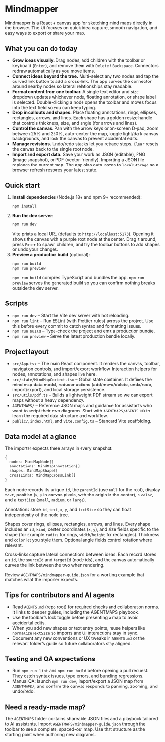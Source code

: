 # Mindmapper

Mindmapper is a React + canvas app for sketching mind maps directly in the browser. The UI focuses on quick idea capture, smooth navigation, and easy ways to export or share your map.

## What you can do today
- **Grow ideas visually.** Drag nodes, add children with the toolbar or keyboard (`Enter`), and remove them with `Delete` / `Backspace`. Connectors redraw automatically as you move items.
- **Connect ideas beyond the tree.** Multi-select any two nodes and tap the curved link button to add a cross-link. The app curves the connector around nearby nodes so lateral relationships stay readable.
- **Format content from one toolbar.** A single text editor and size dropdown updates whichever node, floating annotation, or shape label is selected. Double-clicking a node opens the toolbar and moves focus into the text field so you can keep typing.
- **Drop in callouts and shapes.** Place floating annotations, rings, ellipses, rectangles, arrows, and lines. Each shape has a golden resize handle that controls thickness, size, and angle (for arrows and lines).
- **Control the canvas.** Pan with the arrow keys or on-screen D-pad, zoom between 25% and 250%, auto-center the map, toggle light/dark canvas backgrounds, and lock the canvas to prevent accidental edits.
- **Manage revisions.** Undo/redo stacks let you retrace steps. `Clear` resets the canvas back to the single root node.
- **Import and export data.** Save your work as JSON (editable), PNG (image snapshot), or PDF (vector-friendly). Importing a JSON file replaces the current map. The app also auto-saves to `localStorage` so a browser refresh restores your latest state.

## Quick start
1. **Install dependencies** (Node.js 18+ and npm 9+ recommended):
   ```bash
   npm install
   ```
2. **Run the dev server**:
   ```bash
   npm run dev
   ```
   Vite prints a local URL (defaults to `http://localhost:5173`). Opening it shows the canvas with a purple root node at the center. Drag it around, press `Enter` to spawn children, and try the toolbar buttons to add shapes or undo your changes.
3. **Preview a production build** (optional):
   ```bash
   npm run build
   npm run preview
   ```
   `npm run build` compiles TypeScript and bundles the app. `npm run preview` serves the generated build so you can confirm nothing breaks outside the dev server.

## Scripts
- `npm run dev` – Start the Vite dev server with hot reloading.
- `npm run lint` – Run ESLint (with Prettier rules) across the project. Use this before every commit to catch syntax and formatting issues.
- `npm run build` – Type-check the project and emit a production bundle.
- `npm run preview` – Serve the latest production bundle locally.

## Project layout
- `src/App.tsx` – The main React component. It renders the canvas, toolbar, navigation controls, and import/export workflow. Interaction helpers for nodes, annotations, and shapes live here.
- `src/state/MindMapContext.tsx` – Global state container. It defines the mind map data model, reducer actions (add/move/delete, undo/redo, import/export), and local storage persistence.
- `src/utils/pdf.ts` – Builds a lightweight PDF stream so we can export maps without a heavy dependency.
- `AGENTMAPS/` – Reference JSON maps and guidance for assistants who want to script their own diagrams. Start with `AGENTMAPS/AGENTS.MD` to learn the required data structure and workflow.
- `public/`, `index.html`, and `vite.config.ts` – Standard Vite scaffolding.

## Data model at a glance
The importer expects three arrays in every snapshot:

```ts
{
  nodes: MindMapNode[]
  annotations: MindMapAnnotation[]
  shapes: MindMapShape[]
  crossLinks: MindMapCrossLink[]
}
```

Each node records its unique `id`, the `parentId` (use `null` for the root), display `text`, position (`x`, `y` in canvas pixels, with the origin in the center), a `color`, and a `textSize` (`small`, `medium`, or `large`).

Annotations store `id`, `text`, `x`, `y`, and `textSize` so they can float independently of the node tree.

Shapes cover rings, ellipses, rectangles, arrows, and lines. Every shape includes an `id`, `kind`, center coordinates (`x`, `y`), and size fields specific to the shape (for example `radius` for rings, `width`/`height` for rectangles). Thickness and `color` let you style them. Optional angle fields control rotation where relevant.

Cross-links capture lateral connections between ideas. Each record stores an `id`, the `sourceId` and `targetId` (node ids), and the canvas automatically curves the link between the two when rendering.

Review `AGENTMAPS/mindmapper-guide.json` for a working example that matches what the importer expects.

## Tips for contributors and AI agents
- Read `AGENTS.md` (repo root) for required checks and collaboration norms. It links to deeper guides, including the AGENTMAPS playbook.
- Use the toolbar’s lock toggle before presenting a map to avoid accidental edits.
- When you add new shapes or text entry points, reuse helpers like `normalizeTextSize` so imports and UI interactions stay in sync.
- Document any new conventions or UX tweaks in `AGENTS.md` or the relevant folder’s guide so future collaborators stay aligned.

## Testing and QA expectations
- Run `npm run lint` and `npm run build` before opening a pull request. They catch syntax issues, type errors, and bundling regressions.
- Manual QA: launch `npm run dev`, import/export a JSON map from `AGENTMAPS/`, and confirm the canvas responds to panning, zooming, and undo/redo.

## Need a ready-made map?
The `AGENTMAPS` folder contains shareable JSON files and a playbook tailored to AI assistants. Import `AGENTMAPS/mindmapper-guide.json` through the toolbar to see a complete, spaced-out map. Use that structure as the starting point when authoring new diagrams.
